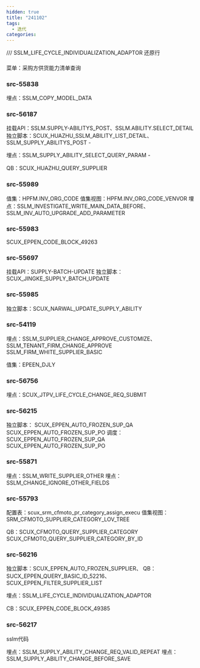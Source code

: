 ```yaml
---
hidden: true
title: "241102"
tags:
  - 迭代
categories:
---
```


/// SSLM_LIFE_CYCLE_INDIVIDUALIZATION_ADAPTOR   还原行


#### 

菜单：采购方供货能力清单查询

### src-55838

埋点：SSLM_COPY_MODEL_DATA

### src-56187

挂载API：SSLM.SUPPLY-ABILITYS_POST、SSLM.ABILITY.SELECT_DETAIL
独立脚本：SCUX_HUAZHU_SSLM_ABILITY_LIST_DETAIL、SSLM_SUPPLY_ABILITYS_POST -  

埋点：SSLM_SUPPLY_ABILITY_SELECT_QUERY_PARAM -

QB：SCUX_HUAZHU_QUERY_SUPPLIER

### src-55989

值集：HPFM.INV_ORG_CODE
值集视图：HPFM.INV_ORG_CODE_VENVOR
埋点：SSLM_INVESTIGATE_WRITE_MAIN_DATA_BEFORE、SSLM_INV_AUTO_UPGRADE_ADD_PARAMETER
### src-55983


SCUX_EPPEN_CODE_BLOCK_49263



### src-55697

挂载API：SUPPLY-BATCH-UPDATE
独立脚本：SCUX_JINGKE_SUPPLY_BATCH_UPDATE


### src-55985


独立脚本：SCUX_NARWAL_UPDATE_SUPPLY_ABILITY

### src-54119

埋点：SSLM_SUPPLIER_CHANGE_APPROVE_CUSTOMIZE、SSLM_TENANT_FIRM_CHANGE_APPROVE
	SSLM_FIRM_WHITE_SUPPLIER_BASIC

值集：EPEEN_DJLY


### src-56756

埋点：SCUX_JTPV_LIFE_CYCLE_CHANGE_REQ_SUBMIT

### src-56215

独立脚本：
SCUX_EPPEN_AUTO_FROZEN_SUP_QA
SCUX_EPPEN_AUTO_FROZEN_SUP_PO
调度：
SCUX_EPPEN_AUTO_FROZEN_SUP_QA
SCUX_EPPEN_AUTO_FROZEN_SUP_PO

### src-55871

埋点：SSLM_WRITE_SUPPLIER_OTHER
埋点：SSLM_CHANGE_IGNORE_OTHER_FIELDS

### src-55793

配置表：scux_srm_cfmoto_pr_category_assign_execu
值集视图：SRM_CFMOTO_SUPPLIER_CATEGORY_LOV_TREE

QB：SCUX_CFMOTO_QUERY_SUPPLIER_CATEGORY
SCUX_CFMOTO_QUERY_SUPPLIER_CATEGORY_BY_ID

### src-56216

独立脚本：SCUX_EPPEN_AUTO_FROZEN_SUPPLIER、
QB：SUCX_EPPEN_QUERY_BASIC_ID_52216、SCUX_EPPEN_FILTER_SUPPLIER_LIST

埋点：SSLM_LIFE_CYCLE_INDIVIDUALIZATION_ADAPTOR

CB：SCUX_EPPEN_CODE_BLOCK_49385


### src-56217

sslm代码

埋点：SSLM_SUPPLY_ABILITY_CHANGE_REQ_VALID_REPEAT
埋点：SSLM_SUPPLY_ABILITY_CHANGE_BEFORE_SAVE

### 